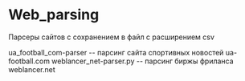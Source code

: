 # Web_parsing

Парсеры сайтов с сохранением в файл с расширением csv

ua_football_com-parser   --  парсинг сайта спортивных новостей ua-football.com
weblancer_net-parser.py  --  парсинг биржы фриланса weblancer.net
